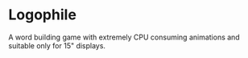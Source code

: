 # Logophile
A word building game with extremely CPU consuming animations and suitable only for 15" displays.
